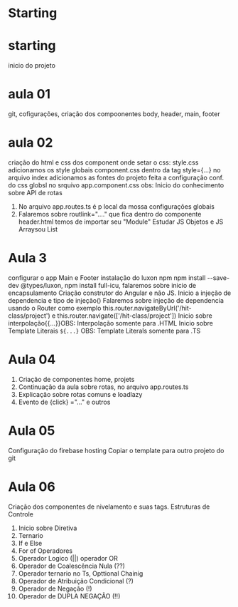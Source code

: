 # Starting

# starting 
inicio do projeto 

# aula 01
git, cofigurações, criação dos compoonentes body, header, main, footer 

# aula 02
criação do html e css dos component
onde setar o css:
style.css adicionamos os style globais
component.css
dentro da tag style={...}
no arquivo index adicionamos as fontes do projeto
feita a configuração conf. do css globsl no srquivo app.component.css
obs: Inicio do conhecimento sobre API de rotas
1. No arquivo app.routes.ts é p local da mossa configurações globais
2. Falaremos sobre routlink="...." que fica dentro do componente header.html
temos de importar seu "Module"
Estudar JS Objetos e JS Arraysou List

# Aula 3 
configurar o app Main e Footer
instalação do luxon npm npm install --save-dev @types/luxon, npm install full-icu, falaremos sobre inicio de encapsulamento 
Criação construtor do Angular e não JS.
Inicio a injeção de dependencia e tipo de injeção()
Falaremos sobre injeção de dependencia usando o Router como exemplo this.router.navigateByUrl('/hit-class/project') e this.router.navigate(['/hit-class/project'])
Inicio sobre interpolação{{...}}OBS: Interpolação somente para .HTML 
Inicio sobre Template Literais `${...}` OBS: Template Literals somente para .TS

# Aula 04
1. Criação de componentes home, projets
2. Continuação da aula sobre rotas, no arquivo app.routes.ts
3. Explicação sobre rotas comuns e loadlazy
4. Evento de {click} ="..." e outros

# Aula 05
Configuração do firebase hosting 
Copiar o template para outro projeto do git

# Aula 06
Criação dos componentes de nivelamento e suas tags.
Estruturas de Controle
1. Inicio sobre Diretiva 
2. Ternario
3. If e Else
4. For of
Operadores 
1. Operador Logico (||) operador OR
2. Operador de Coalescência Nula (??)
3. Operador ternario no Ts, Opttional Chainig
4. Operador de Atribuição Condicional (?)
5. Operador de Negação (!)
6. Operador de DUPLA NEGAÇÃO (!!)